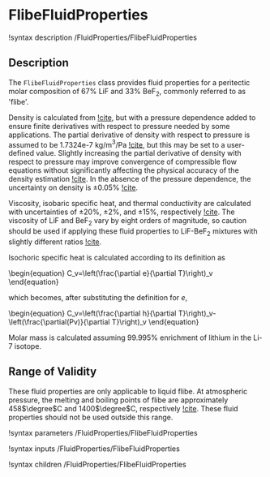# FlibeFluidProperties

!syntax description /FluidProperties/FlibeFluidProperties

## Description

The `FlibeFluidProperties` class provides fluid properties for
a peritectic molar composition of 67% LiF and 33% BeF$_2$, commonly
referred to as 'flibe'.

Density is calculated from [!cite](richard), but with a pressure dependence
added to ensure finite derivatives with respect to pressure needed by some
applications. The partial derivative of density with respect to pressure is
assumed to be 1.7324e-7 kg/m$^3$/Pa [!cite](richard), but this may be set to
a user-defined value. Slightly increasing the partial derivative of density
with respect to pressure may improve convergence of compressible flow equations
without significantly affecting the physical accuracy of the density estimation
[!cite](scarlat). In the absence of the pressure dependence, the uncertainty
on density is $\pm$0.05% [!cite](richard).

Viscosity, isobaric specific heat, and thermal conductivity are calculated
with uncertainties of $\pm$20%, $\pm$2%, and $\pm$15%, respectively
[!cite](richard). The viscosity of LiF and BeF$_2$ vary by eight orders of
magnitude, so caution should be used if applying these fluid properties to
LiF-BeF$_2$ mixtures with slightly different ratios [!cite](romatoski).

Isochoric specific heat is calculated according to its definition as

\begin{equation}
C_v=\left(\frac{\partial e}{\partial T}\right)_v
\end{equation}

which becomes, after substituting the definition for $e$,

\begin{equation}
C_v=\left(\frac{\partial h}{\partial T}\right)_v-\left(\frac{\partial(Pv)}{\partial T}\right)_v
\end{equation}

Molar mass is calculated assuming 99.995% enrichment of lithium in the
Li-7 isotope.

## Range of Validity

These fluid properties are only applicable to liquid flibe. At atmospheric
pressure, the melting and boiling points of flibe are approximately 458$\degree$C
and 1400$\degree$C, respectively [!cite](richard). These fluid properties should
not be used outside this range.

!syntax parameters /FluidProperties/FlibeFluidProperties

!syntax inputs /FluidProperties/FlibeFluidProperties

!syntax children /FluidProperties/FlibeFluidProperties
